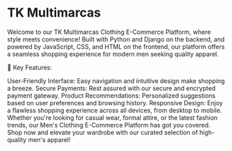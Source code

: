 # TK Multimarcas
Welcome to our TK Multimarcas Clothing E-Commerce Platform, where style meets convenience! Built with Python and Django on the backend, and powered by JavaScript, CSS, and HTML on the frontend, our platform offers a seamless shopping experience for modern men seeking quality apparel.

👕 Key Features:

User-Friendly Interface: Easy navigation and intuitive design make shopping a breeze.
Secure Payments: Rest assured with our secure and encrypted payment gateway.
Product Recommendations: Personalized suggestions based on user preferences and browsing history.
Responsive Design: Enjoy a flawless shopping experience across all devices, from desktop to mobile.
Whether you're looking for casual wear, formal attire, or the latest fashion trends, our Men's Clothing E-Commerce Platform has got you covered. Shop now and elevate your wardrobe with our curated selection of high-quality men's apparel!
